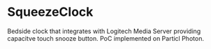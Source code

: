 # SqueezeClock

Bedside clock that integrates with Logitech Media Server providing capacitve touch snooze button. PoC implemented on Particl Photon.

